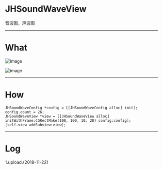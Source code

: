 # JHSoundWaveView
音波图，声波图

---

# What

![image](https://github.com/xjh093/JHSoundWaveView/blob/master/Image/Nov-22-2018%2018-16-15.gif)

![image](https://github.com/xjh093/JHSoundWaveView/blob/master/Image/Nov-22-2018%2018-16-57.gif)

---

# How
```
JHSoundWaveConfig *config = [[JHSoundWaveConfig alloc] init];
config.count = 26;
JHSoundWaveView *view = [[JHSoundWaveView alloc] initWithFrame:CGRectMake(100, 100, 10, 20) config:config];
[self.view addSubview:view];
```
---

# Log

1.upload.(2018-11-22)
